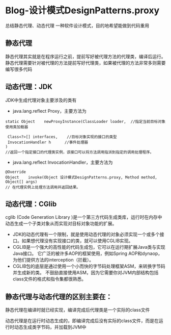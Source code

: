 # Blog-设计模式DesignPatterns.proxy
总结静态代理、动态代理
一种软件设计模式，目的地希望能做到代码重用
## 静态代理
静态代理其实就是在程序运行之前，提前写好被代理方法的代理类，编译后运行。  
静态代理需要针对被代理的方法提前写好代理类，如果被代理的方法非常多则需要编写很多代码

## 动态代理：JDK
JDK中生成代理对象主要涉及的类有

* java.lang.reflect Proxy，主要方法为
```
static Object    newProxyInstance(ClassLoader loader,  //指定当前目标对象使用类加载器

 Class<?>[] interfaces,    //目标对象实现的接口的类型
 InvocationHandler h      //事件处理器
) 
//返回一个指定接口的代理类实例，该接口可以将方法调用指派到指定的调用处理程序。
```
* java.lang.reflect InvocationHandler，主要方法为
```
@Override
Object    invoke(Object 设计模式DesignPatterns.proxy, Method method, Object[] args) 
// 在代理实例上处理方法调用并返回结果。
```
## 动态代理：CGlib
cglib (Code Generation Library )是一个第三方代码生成类库，运行时在内存中动态生成一个子类对象从而实现对目标对象功能的扩展。
* JDK的动态代理有一个限制，就是使用动态代理的对象必须实现一个或多个接口。如果想代理没有实现接口的类，就可以使用CGLIB实现。
* CGLIB是一个强大的高性能的代码生成包，它可以在运行期扩展Java类与实现Java接口。
它广泛的被许多AOP的框架使用，例如Spring AOP和dynaop，为他们提供方法的interception（拦截）。  
* CGLIB包的底层是通过使用一个小而快的字节码处理框架ASM，来转换字节码并生成新的类。
不鼓励直接使用ASM，因为它需要你对JVM内部结构包括class文件的格式和指令集都很熟悉。

## 静态代理与动态代理的区别主要在：
静态代理在编译时就已经实现，编译完成后代理类是一个实际的class文件

动态代理是在运行时动态生成的，即编译完成后没有实际的class文件，而是在运行时动态生成类字节码，并加载到JVM中


